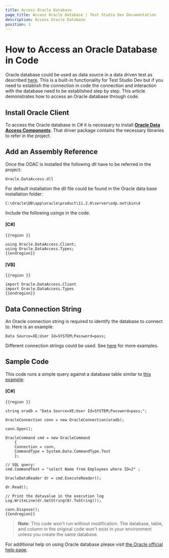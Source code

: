 ```yaml
---
title: Access Oracle Database
page_title: Access Oracle Database | Test Studio Dev Documentation
description: Access Oracle Database
position: 1
---
```

# How to Access an Oracle Database in Code

Oracle database could be used as data source in a data driven test as described <a href="/features/data-driven-testing/add-data-source#add-a-database-source" target="_blank">here</a>. This is a built-in functionality for Test Studio Dev but if
you need to establish the connection in code the connection and interaction with the database need to be established step by step. This article demonstrates how to access an Oracle database through code.

## Install Oracle Client

To access the Oracle database in C# it is necessary to install <a href="http://www.oracle.com/technetwork/topics/dotnet/utilsoft-086879.html" target="_blank">**Oracle Data Access Components**</a>. That driver package contains the necessary libraries to refer in the project.

## Add an Assembly Reference

Once the ODAC is installed the following dll have to be referred in the project:

	Oracle.DataAccess.dll

For default installation the dll file could be found in the Oracle data base installation folder:

	C:\Oracle\DB\app\oracle\product\11.2.0\server\odp.net\bin\4

Include the following *usings* in the code.

#### __[C#]__

    {{region }}

    using Oracle.DataAccess.Client;
    using Oracle.DataAccess.Types;
    {{endregion}}

#### __[VB]__

    {{region }}

    import Oracle.DataAccess.Client
    import Oracle.DataAccess.Types
    {{endregion}}

## Data Connection String

An Oracle connection string is required to identify the database to connect to. Here is an example:

```
Data Source=XE;User Id=SYSTEM;Password=pass;
```

Different connection strings could be used. See <a href="https://www.connectionstrings.com/oracle/" target="_blank">here</a> for more examples.

## Sample Code

This code runs a simple query against a database table similar to <a href="/advanced-topics/data-driven-testing/oracle-db-example" target="_blank">this example</a>:

#### __[C#]__

    {{region }}

    string oradb = "Data Source=XE;User Id=SYSTEM;Password=pass;";

    OracleConnection conn = new OracleConnection(oradb);

    conn.Open();

    OracleCommand cmd = new OracleCommand 
        {
        Connection = conn,
        CommandType = System.Data.CommandType.Text
        };

    // SQL query:
    cmd.CommandText = "select Name from Employees where ID=2" ;

    OracleDataReader dr = cmd.ExecuteReader();

    dr.Read();

    // Print the datavalue in the execution log
    Log.WriteLine(dr.GetString(0).ToString());

    conn.Dispose();
    {{endregion}}

>**Note**: This code won't run without modification. The database, table, and column in the original code won't exist in your environment unless you create the same database.

For additional help on using Oracle database please visit <a href="http://www.oracle.com/webfolder/technetwork/tutorials/obe/db/dotnet/GettingStartedNETVersion/GettingStartedNETVersion.htm" target="_blank">the Oracle official help page</a>.